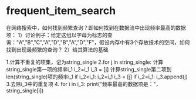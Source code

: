 # frequent_item_search
在网络搜索中，如何找到频繁查询？即如何找到在数据流中出现频率最高的数据项：
1）讨论例子：给定这组以字母为标志的查询："A","B","C","A","D","B","A","D","F"，假设内存中有3个存放技术的空间，如何找到出现最频繁的查询？
2）给其算法的基础


1.计算不重复的项集，记为string_single
2.for j in string_single:
    计算string_single第一项的频率i_1
    i_2=i_1
    i_3 = [j]
    计算string_single第二项到len(string_single)项的频率i_1
    if  i_2<i_1:
        i_2=i_1
        i_3 = [j]
if  i_2=i_1:
        i_3.append(j)
3.去除i_3中的重复项
4. for i in i_3:
   print("频率最高的数据项是："，string_single[i])
